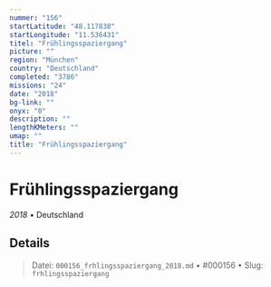 ```yaml
---
nummer: "156"
startLatitude: "48.117838"
startLongitude: "11.536431"
titel: "Frühlingsspaziergang"
picture: ""
region: "München"
country: "Deutschland"
completed: "3786"
missions: "24"
date: "2018"
bg-link: ""
onyx: "0"
description: ""
lengthKMeters: ""
umap: ""
title: "Frühlingsspaziergang"
---
```

# Frühlingsspaziergang

*2018* • Deutschland



## Details








> Datei: `000156_frhlingsspaziergang_2018.md` • #000156 • Slug: `frhlingsspaziergang`
